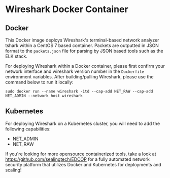 # Wireshark Docker Container

## Docker

This Docker image deploys Wireshark's terminal-based network analyzer tshark within a CentOS 7 based container. Packets are outputted in JSON format to the ```packets.json``` file for parsing by JSON based tools such as the ELK stack. 

For deploying Wireshark within a Docker container, please first confirm your network interface and wireshark version number in the ```Dockerfile``` environment variables. After building/pulling Wireshark, please use the command below to run it locally:

```
sudo docker run --name wireshark -itd --cap-add NET_RAW --cap-add NET_ADMIN --network host wireshark
```

## Kubernetes

For deploying Wireshark  on a Kubernetes cluster, you will need to add the following capabilities:

* NET_ADMIN
* NET_RAW

If you're looking for more opensource containerized tools, take a look at https://github.com/sealingtech/EDCOP for a fully automated network security platform that utilizes Docker and Kubernetes for deployments and scaling!

